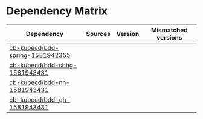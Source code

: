 # Dependency Matrix

Dependency | Sources | Version | Mismatched versions
---------- | ------- | ------- | -------------------
[cb-kubecd/bdd-spring-1581942355](https://github.com/cb-kubecd/bdd-spring-1581942355.git) |  | []() | 
[cb-kubecd/bdd-sbhg-1581943431](https://github.com/cb-kubecd/bdd-sbhg-1581943431.git) |  | []() | 
[cb-kubecd/bdd-nh-1581943431](https://github.com/cb-kubecd/bdd-nh-1581943431.git) |  | []() | 
[cb-kubecd/bdd-gh-1581943431](https://github.com/cb-kubecd/bdd-gh-1581943431.git) |  | []() | 
